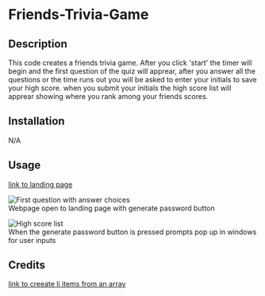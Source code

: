 # Friends-Trivia-Game

## Description

This code creates a friends trivia game. After you click 'start' the timer will begin and the first question of the quiz will apprear, after you answer all the questions or the time runs out you will be asked to enter your initials to save your high score. when you submit your initials the high score list will apprear showing where you rank among your friends scores.

## Installation

N/A

## Usage

[link to landing page](https://raw.githack.com/Akleynhans/Friends-Trivia-Game/main/index.html)

![First question with answer choices](./assests/images/screenshot1.JPG)<br>
Webpage open to landing page with generate password button

![High score list](./assests/images/screenshot2.JPG)<br>
When the generate password button is pressed prompts pop up in windows for user inputs


## Credits

[link to creeate li items from an array](https://getbutterfly.com/generate-html-list-from-javascript-array/)